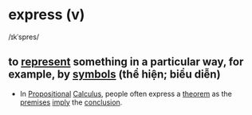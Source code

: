 # express (v)

/ɪkˈspres/

## to [represent](../r/represent-v.md#to-present-or-describe-somebodysomething-in-a-particular-way-especially-when-this-may-not-be-fair-thể-hiện-phản-ánh) something in a particular way, for example, by [symbols](../s/symbol-n.md#a-sign-number-letter-etc-that-has-a-fixed-meaning-especially-in-science-mathematics-and-music) (thể hiện; biểu diễn)

- In [Propositional](../p/propositional-adj.md#in-the-form-of-a-statement-mệnh-đề) [Calculus](../c/calculus-n.md#the-type-of-mathematics-that-deals-with-rates-of-change-for-example-in-the-slope-of-a-curve-or-the-speed-of-a-falling-object-phép-tính-giải-tích), people often express a [theorem](../t/theorem-n.md#a-rule-or-principle-especially-in-math-that-can-be-proved-to-be-true-định-lý) as the [premises](../p/premise-n.md#a-statement-or-an-idea-that-forms-the-basis-for-a-reasonable-line-of-argument-tiền-đề-giả-thuyết) [imply](../i/imply-v.md#imply-something---to-make-something-necessary-in-order-to-be-successful-dẫn-đến-đưa-đến) the [conclusion](../c/conclusion-n.md#something-that-you-decide-when-you-have-thought-about-all-the-information-connected-with-the-situation-kết-luận).